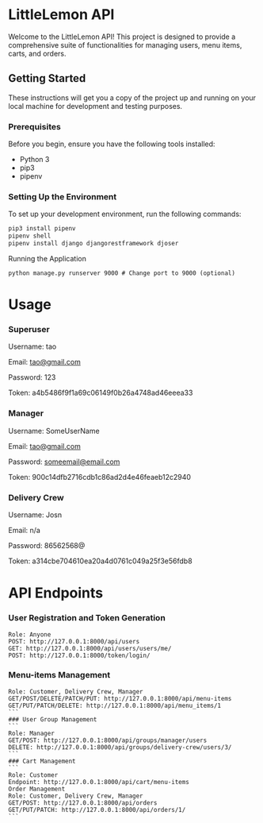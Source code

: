 # LittleLemon API

Welcome to the LittleLemon API! This project is designed to provide a comprehensive suite of functionalities for managing users, menu items, carts, and orders.

## Getting Started

These instructions will get you a copy of the project up and running on your local machine for development and testing purposes.

### Prerequisites

Before you begin, ensure you have the following tools installed:

- Python 3
- pip3
- pipenv

### Setting Up the Environment

To set up your development environment, run the following commands:

```bash
pip3 install pipenv
pipenv shell
pipenv install django djangorestframework djoser
```

Running the Application
```
python manage.py runserver 9000 # Change port to 9000 (optional)
```

# Usage
### Superuser
Username: tao

Email: tao@gmail.com

Password: 123

Token: a4b5486f9f1a69c06149f0b26a4748ad46eeea33
### Manager
Username: SomeUserName

Email: tao@gmail.com

Password: someemail@email.com

Token: 900c14dfb2716cdb1c86ad2d4e46feaeb12c2940

### Delivery Crew
Username: Josn

Email: n/a

Password: 86562568@

Token: a314cbe704610ea20a4d0761c049a25f3e56fdb8

# API Endpoints
### User Registration and Token Generation
```
Role: Anyone
POST: http://127.0.0.1:8000/api/users
GET: http://127.0.0.1:8000/api/users/users/me/
POST: http://127.0.0.1:8000/token/login/
```
### Menu-items Management
````
Role: Customer, Delivery Crew, Manager
GET/POST/DELETE/PATCH/PUT: http://127.0.0.1:8000/api/menu-items
GET/PUT/PATCH/DELETE: http://127.0.0.1:8000/api/menu_items/1
```
### User Group Management
```
Role: Manager
GET/POST: http://127.0.0.1:8000/api/groups/manager/users
DELETE: http://127.0.0.1:8000/api/groups/delivery-crew/users/3/
```
### Cart Management
```
Role: Customer
Endpoint: http://127.0.0.1:8000/api/cart/menu-items
Order Management
Role: Customer, Delivery Crew, Manager
GET/POST: http://127.0.0.1:8000/api/orders
GET/PUT/PATCH: http://127.0.0.1:8000/api/orders/1/
```
